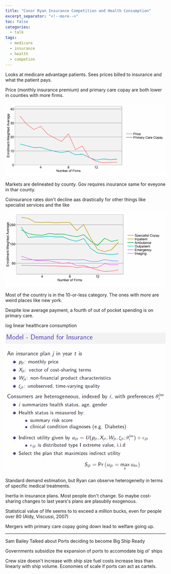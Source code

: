 ```yaml
---
title: "Conor Ryan Insurance Competition and Health Consumption"
excerpt_separator: "<!--more-->"
toc: false
categories:
  - talk
tags:
  - medicare
  - insurance
  - health
  - competion
---
```


Looks at medicare advantage patients. Sees prices billed to insurance and what the patient pays.

Price (monthly insurance premium)  and primary care copay are both lower in counties with more firms.

![](ryan-primaryCopays.png)

Markets are delineated by county. Gov requires insurance same for eveyone in thar county.

Coinsurance rates don't decline aas drastically for other things like specialist services and the like 

![](ryan-specialistCopays.png)

Most of the country is in the 10-or-less category. The ones with more are weird places like new york.

Despite low average payment, a fourth of out of pocket spending is on primary care.

log linear healthcare consumption

![](ryan-insuranceModel.png)

Standard demand estimation, but Ryan can observe heterogeneity in terms of specific medical treatments.

Inertia in insurance plans. Most people don't change. So maybe cost-sharing changes to last years's plans are plasubily exogenous.

Statistical value of life seems to to exceed a million bucks, even for people over 80 (Aldy, Viscussi, 2007)

Mergers with primary care copay going down lead to welfare going up.


---





Sam Bailey Talked about Ports deciding to become Big Ship Ready

Governments subsidize the expansion of ports to accomodate big ol' ships

Crew size doesn't increase with ship size
fuel costs increase less than linearly with ship volume.
Economies of scale if ports can act as cartels.

